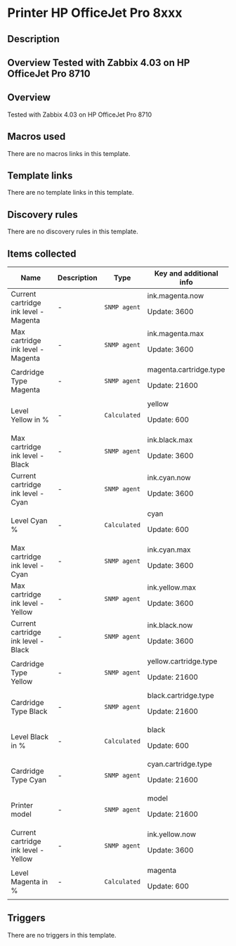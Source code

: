 # Printer HP OfficeJet Pro 8xxx

## Description

## Overview Tested with Zabbix 4.03 on HP OfficeJet Pro 8710 

## Overview

Tested with Zabbix 4.03 on HP OfficeJet Pro 8710



## Macros used

There are no macros links in this template.

## Template links

There are no template links in this template.

## Discovery rules

There are no discovery rules in this template.

## Items collected

|Name|Description|Type|Key and additional info|
|----|-----------|----|----|
|Current cartridge ink level - Magenta|<p>-</p>|`SNMP agent`|ink.magenta.now<p>Update: 3600</p>|
|Max cartridge ink level - Magenta|<p>-</p>|`SNMP agent`|ink.magenta.max<p>Update: 3600</p>|
|Cardridge Type Magenta|<p>-</p>|`SNMP agent`|magenta.cartridge.type<p>Update: 21600</p>|
|Level Yellow in %|<p>-</p>|`Calculated`|yellow<p>Update: 600</p>|
|Max cartridge ink level - Black|<p>-</p>|`SNMP agent`|ink.black.max<p>Update: 3600</p>|
|Current cartridge ink level - Cyan|<p>-</p>|`SNMP agent`|ink.cyan.now<p>Update: 3600</p>|
|Level Cyan %|<p>-</p>|`Calculated`|cyan<p>Update: 600</p>|
|Max cartridge ink level - Cyan|<p>-</p>|`SNMP agent`|ink.cyan.max<p>Update: 3600</p>|
|Max cartridge ink level - Yellow|<p>-</p>|`SNMP agent`|ink.yellow.max<p>Update: 3600</p>|
|Current cartridge ink level - Black|<p>-</p>|`SNMP agent`|ink.black.now<p>Update: 3600</p>|
|Cardridge Type Yellow|<p>-</p>|`SNMP agent`|yellow.cartridge.type<p>Update: 21600</p>|
|Cardridge Type Black|<p>-</p>|`SNMP agent`|black.cartridge.type<p>Update: 21600</p>|
|Level Black in %|<p>-</p>|`Calculated`|black<p>Update: 600</p>|
|Cardridge Type Cyan|<p>-</p>|`SNMP agent`|cyan.cartridge.type<p>Update: 21600</p>|
|Printer model|<p>-</p>|`SNMP agent`|model<p>Update: 21600</p>|
|Current cartridge ink level - Yellow|<p>-</p>|`SNMP agent`|ink.yellow.now<p>Update: 3600</p>|
|Level Magenta in %|<p>-</p>|`Calculated`|magenta<p>Update: 600</p>|
## Triggers

There are no triggers in this template.

